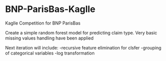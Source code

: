 # BNP-ParisBas-Kaglle
Kaglle Competition for BNP ParisBas

Create a simple random forest model for predicting claim type.
Very basic missing values handling have been applied

Next iteration will include:
-recursive feature elimination for clsfer
-grouping of categorical variables
-log transformation
